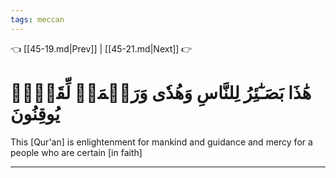 ```yaml
---
tags: meccan
---
```


👈 [[45-19.md|Prev]] | [[45-21.md|Next]] 👉

# هَٰذَا بَصَـٰٓئِرُ لِلنَّاسِ وَهُدٗى وَرَحۡمَةٞ لِّقَوۡمٖ يُوقِنُونَ

This [Qur'an] is enlightenment for mankind and guidance and mercy for a people who are certain [in faith]

---


